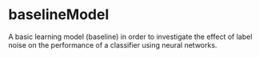 # baselineModel
A basic learning model (baseline) in order to investigate the effect of label noise on the performance of a classifier using neural networks.
